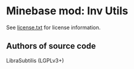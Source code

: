 Minebase mod: Inv Utils
=======================
See [license.txt](./license.txt) for license information.
  
Authors of source code
----------------------
LibraSubtilis (LGPLv3+)


